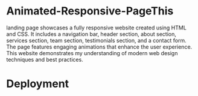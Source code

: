 # Animated-Responsive-PageThis 
landing page showcases a fully responsive website created using HTML and CSS. It includes a navigation bar, header section, about section, services section, team section, testimonials section, and a contact form. The page features engaging animations that enhance the user experience. This website demonstrates my understanding of modern web design techniques and best practices.

# Deployment

